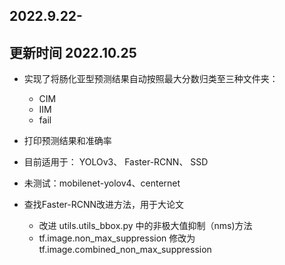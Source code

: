 ## 2022.9.22-
## 更新时间 2022.10.25

* 实现了将肠化亚型预测结果自动按照最大分数归类至三种文件夹：
	- CIM
	- IIM
	- fail	
* 打印预测结果和准确率
* 目前适用于： YOLOv3、 Faster-RCNN、 SSD
* 未测试：mobilenet-yolov4、centernet 

* 查找Faster-RCNN改进方法，用于大论文
	* 改进 utils.utils_bbox.py 中的非极大值抑制（nms)方法	
	* tf.image.non_max_suppression 修改为 tf.image.combined_non_max_suppression
